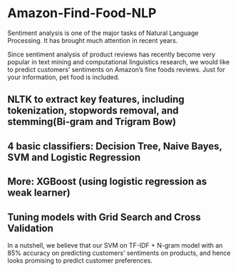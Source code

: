 # Amazon-Find-Food-NLP

Sentiment analysis is one of the major tasks of Natural Language Processing. It has brought much attention in recent years. 

Since sentiment analysis of product reviews has recently become very popular in text mining and computational linguistics research, we would like to predict customers’ sentiments on Amazon’s fine foods reviews. Just for your information, pet food is included. 

## NLTK to extract key features, including tokenization,  stopwords removal, and stemming(Bi-gram and Trigram Bow)

## 4 basic classifiers: Decision Tree, Naive Bayes, SVM and Logistic Regression

## More: XGBoost (using logistic regression as weak learner)

## Tuning models with Grid Search and Cross Validation


In a nutshell, we believe that our SVM on TF-IDF + N-gram model with an 85% accuracy on predicting customers’ sentiments on products, and hence looks promising to predict customer preferences.
